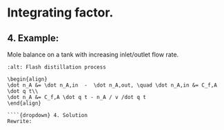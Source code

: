 # Integrating factor. 

## 4. Example:
Mole balance on a tank with increasing inlet/outlet flow rate.
```{image} ./_images/Integrating_factors_image.jpg
:alt: Flash distillation process
```
```{math}
\begin{align}
\dot n_A &= \dot n_A,in  -  \dot n_A,out, \quad \dot n_A,in &= C_f,A \dot q t\\
\dot n_A &= C_f,A \dot q t - n_A / v /dot q t
\end{align}

````{dropdown} 4. Solution
Rewrite:
